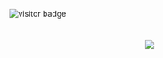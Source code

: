 ![visitor badge](https://visitor-badge.laobi.icu/badge?page_id=remarkeyable.visitor-badge&left_text=Visitors)

<h1 align="center">
  <a href="https://git.io/typing-svg">
    <img src="https://readme-typing-svg.demolab.com?font=Fira+Code&pause=1000&random=false&width=435&lines=Hi%2C+I'm+Ryn.">
  </a>  
</h1>







